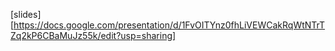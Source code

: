 [slides][https://docs.google.com/presentation/d/1FvOITYnz0fhLiVEWCakRqWtNTrTZq2kP6CBaMuJz55k/edit?usp=sharing]
